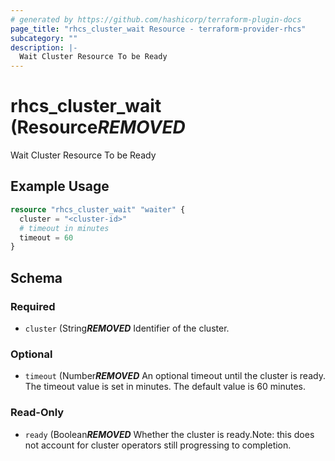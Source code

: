 ```yaml
---
# generated by https://github.com/hashicorp/terraform-plugin-docs
page_title: "rhcs_cluster_wait Resource - terraform-provider-rhcs"
subcategory: ""
description: |-
  Wait Cluster Resource To be Ready
---
```


# rhcs_cluster_wait (Resource***REMOVED***

Wait Cluster Resource To be Ready

## Example Usage

```terraform
resource "rhcs_cluster_wait" "waiter" {
  cluster = "<cluster-id>"
  # timeout in minutes
  timeout = 60
}
```

<!-- schema generated by tfplugindocs -->
## Schema

### Required

- `cluster` (String***REMOVED*** Identifier of the cluster.

### Optional

- `timeout` (Number***REMOVED*** An optional timeout until the cluster is ready. The timeout value is set in minutes. The default value is 60 minutes.

### Read-Only

- `ready` (Boolean***REMOVED*** Whether the cluster is ready.Note: this does not account for cluster operators still progressing to completion.
